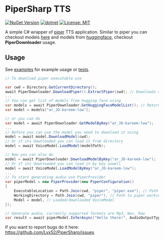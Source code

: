 # PiperSharp TTS

[![NuGet Version](https://img.shields.io/nuget/v/PiperSharp)](https://www.nuget.org/packages/PiperSharp)
[![dotnet](https://github.com/Lyx52/PiperSharp/actions/workflows/dotnet.yml/badge.svg?branch=master)](https://github.com/Lyx52/PiperSharp/actions/workflows/dotnet.yml)
[![License: MIT](https://img.shields.io/github/license/Lyx52/PiperSharp)](https://github.com/Lyx52/PiperSharp/blob/master/LICENSE)

A simple C# wrapper of [piper](https://github.com/rhasspy/piper) TTS application. Similar to piper you can checkout models [here](https://rhasspy.github.io/piper-samples/) and models from [huggingface](https://huggingface.co/rhasspy/piper-voices/tree/v1.0.0), 
checkout **PiperDownloader** usage.

## Usage
See [examples](PiperSharp.Examples) for example usage or [tests](PiperSharp.Tests).
```csharp
// To download piper executable use

var cwd = Directory.GetCurrentDirectory();
await PiperDownloader.DownloadPiper().ExtractPiper(cwd); // Downloads and extracts piper to cwd/piper directory
...
// You can get list of models from hugging face using
var models = await PiperDownloader.GetHuggingFaceModelList(); // Returns a dictionary with model key as key
var model = models["ar_JO-kareem-low"];

// or you can do
var model = await PiperDownloader.GetModelByKey("ar_JO-kareem-low");
...
// Before you can use the model you need to download it using
model = await model.DownloadModel(cwd);
// Or if its downloaded you can load it from directory
model = await VoiceModel.LoadModel(modelPath);

// Now you can also do
model = await PiperDownloader.DownloadModelByKey("ar_JO-kareem-low");
// Or if its downloaded you can load it by key aswell
model = await VoiceModel.LoadModelByKey("ar_JO-kareem-low");
...
// To start generating audio use PiperProvider
var piperModel = new PiperProvider(new PiperConfiguration()
{
    ExecutableLocation = Path.Join(cwd, "piper", "piper.exe"), // Path to piper executable
    WorkingDirectory = Path.Join(cwd, "piper"), // Path to piper working directory
    Model = model, // Loaded/downloaded VoiceModel
});

// Generate audio, currently supported formats are Mp3, Wav, Raw
var result = await piperModel.InferAsync("Hello there!", AudioOutputType.Wav); // Returns byte[]
```

If you want to report bugs do it here: https://github.com/Lyx52/PiperSharp/issues
